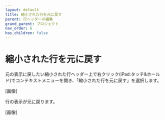 ```yaml
---
layout: default
title: 縮小された行を元に戻す
parent: 行ヘッダーの編集
grand_parent: プロジェクト
nav_order: 6
has_children: false
---
```


# 縮小された行を元に戻す

元の表示に戻したい縮小された行ヘッダー上で右クリック(iPad:タッチ&ホールド)でコンテキストメニューを開き、「縮小された行を元に戻す」を選択します。

[画像]

行の表示が元に戻ります。

[画像]